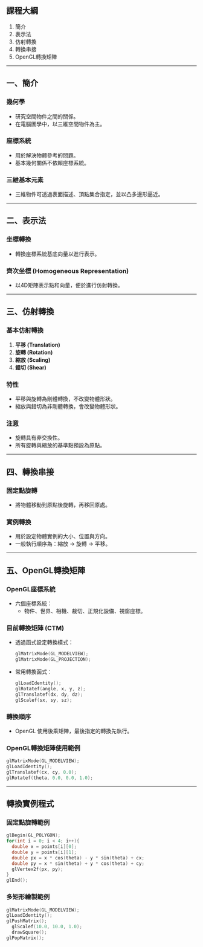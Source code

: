## 課程大綱
1. 簡介
2. 表示法
3. 仿射轉換
4. 轉換串接
5. OpenGL轉換矩陣

---

## 一、簡介

### 幾何學
- 研究空間物件之間的關係。
- 在電腦圖學中，以三維空間物件為主。

### 座標系統
- 用於解決物體參考的問題。
- 基本幾何關係不依賴座標系統。

### 三維基本元素
- 三維物件可透過表面描述、頂點集合指定，並以凸多邊形逼近。

---

## 二、表示法

### 坐標轉換
- 轉換座標系統基底向量以進行表示。

### 齊次坐標 (Homogeneous Representation)
- 以4D矩陣表示點和向量，便於進行仿射轉換。

---

## 三、仿射轉換

### 基本仿射轉換
1. **平移 (Translation)**
2. **旋轉 (Rotation)**
3. **縮放 (Scaling)**
4. **錯切 (Shear)**

### 特性
- 平移與旋轉為剛體轉換，不改變物體形狀。
- 縮放與錯切為非剛體轉換，會改變物體形狀。

### 注意
- 旋轉具有非交換性。
- 所有旋轉與縮放的基準點預設為原點。

---

## 四、轉換串接

### 固定點旋轉
- 將物體移動到原點後旋轉，再移回原處。

### 實例轉換
- 用於設定物體實例的大小、位置與方向。
- 一般執行順序為：縮放 → 旋轉 → 平移。

---

## 五、OpenGL轉換矩陣

### OpenGL座標系統
- 六個座標系統：
  - 物件、世界、相機、裁切、正規化設備、視窗座標。

### 目前轉換矩陣 (CTM)
- 透過函式設定轉換模式：
  ```c
  glMatrixMode(GL_MODELVIEW);
  glMatrixMode(GL_PROJECTION);
  ```
- 常用轉換函式：
  ```c
  glLoadIdentity();
  glRotatef(angle, x, y, z);
  glTranslatef(dx, dy, dz);
  glScalef(sx, sy, sz);
  ```

### 轉換順序
- OpenGL 使用後乘矩陣，最後指定的轉換先執行。

### OpenGL轉換矩陣使用範例
```c
glMatrixMode(GL_MODELVIEW);
glLoadIdentity();
glTranslatef(cx, cy, 0.0);
glRotatef(theta, 0.0, 0.0, 1.0);
```

---

## 轉換實例程式

### 固定點旋轉範例
```c
glBegin(GL_POLYGON);
for(int i = 0; i < 4; i++){
  double x = points[i][0];
  double y = points[i][1];
  double px = x * cos(theta) - y * sin(theta) + cx;
  double py = x * sin(theta) + y * cos(theta) + cy;
  glVertex2f(px, py);
}
glEnd();
```

### 多矩形繪製範例
```c
glMatrixMode(GL_MODELVIEW);
glLoadIdentity();
glPushMatrix();
  glScalef(10.0, 10.0, 1.0);
  drawSquare();
glPopMatrix();
```
